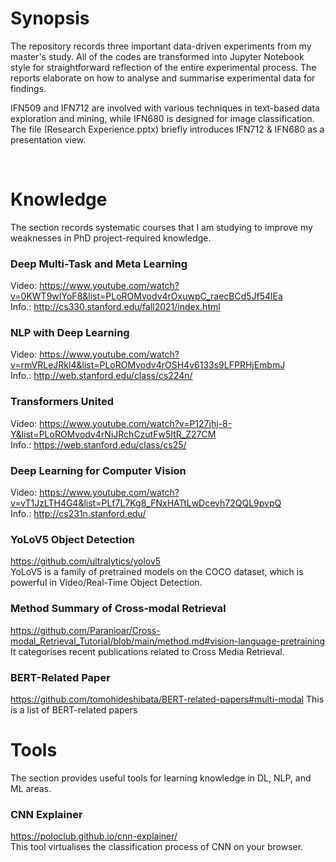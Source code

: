 # Synopsis
The repository records three important data-driven experiments from my master's study. All of the codes are transformed into Jupyter Notebook style for straightforward reflection of the entire experimental process. The reports elaborate on how to analyse and summarise experimental data for findings.

IFN509 and IFN712 are involved with various techniques in text-based data exploration and mining, while IFN680 is designed for image classification. The file (Research Experience.pptx) briefly introduces IFN712 & IFN680 as a presentation view.

</br>

# Knowledge 
The section records systematic courses that I am studying to improve my weaknesses in PhD project-required knowledge.

### Deep Multi-Task and Meta Learning
Video: https://www.youtube.com/watch?v=0KWT9wIYoF8&list=PLoROMvodv4rOxuwpC_raecBCd5Jf54lEa </br>
Info.: http://cs330.stanford.edu/fall2021/index.html
  
### NLP with Deep Learning
Video: https://www.youtube.com/watch?v=rmVRLeJRkl4&list=PLoROMvodv4rOSH4v6133s9LFPRHjEmbmJ </br>
Info.: http://web.stanford.edu/class/cs224n/
  
### Transformers United
Video: https://www.youtube.com/watch?v=P127jhj-8-Y&list=PLoROMvodv4rNiJRchCzutFw5ItR_Z27CM </br>
Info.: https://web.stanford.edu/class/cs25/

### Deep Learning for Computer Vision
Video: https://www.youtube.com/watch?v=vT1JzLTH4G4&list=PLf7L7Kg8_FNxHATtLwDceyh72QQL9pvpQ </br>
Info.: http://cs231n.stanford.edu/

### YoLoV5 Object Detection
https://github.com/ultralytics/yolov5 </br>
YoLoV5 is a family of pretrained models on the COCO dataset, which is powerful in Video/Real-Time Object Detection.

### Method Summary of Cross-modal Retrieval
https://github.com/Paranioar/Cross-modal_Retrieval_Tutorial/blob/main/method.md#vision-language-pretraining
It categorises recent publications related to Cross Media Retrieval.

### BERT-Related Paper
https://github.com/tomohideshibata/BERT-related-papers#multi-modal
This is a list of BERT-related papers

# Tools
The section provides useful tools for learning knowledge in DL, NLP, and ML areas.  

### CNN Explainer
https://poloclub.github.io/cnn-explainer/ </br>
This tool virtualises the classification process of CNN on your browser.
